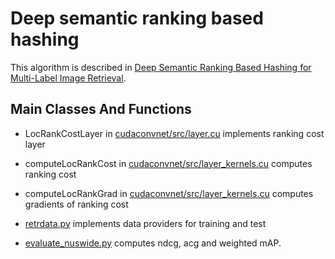 # Deep semantic ranking based hashing
This algorithm is described in [Deep Semantic Ranking Based Hashing for Multi-Label Image Retrieval](http://arxiv.org/abs/1501.06272).
## Main Classes And Functions
- LocRankCostLayer in [cudaconvnet/src/layer.cu](https://github.com/zhaofang0627/cuda-convnet-for-hashing/blob/master/cudaconvnet/src/layer.cu) implements ranking cost layer

- computeLocRankCost in [cudaconvnet/src/layer_kernels.cu](https://github.com/zhaofang0627/cuda-convnet-for-hashing/blob/master/cudaconvnet/src/layer_kernels.cu) computes ranking cost

- computeLocRankGrad in [cudaconvnet/src/layer_kernels.cu](https://github.com/zhaofang0627/cuda-convnet-for-hashing/blob/master/cudaconvnet/src/layer_kernels.cu) computes gradients of ranking cost

- [retrdata.py](https://github.com/zhaofang0627/cuda-convnet-for-hashing/blob/master/retrdata.py) implements data providers for training and test

- [evaluate_nuswide.py](https://github.com/zhaofang0627/cuda-convnet-for-hashing/blob/master/evaluate_nuswide.py) computes ndcg, acg and weighted mAP.
